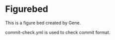 # Figurebed
This is a figure bed created by Gene.

commit-check.yml is used to check commit format.
